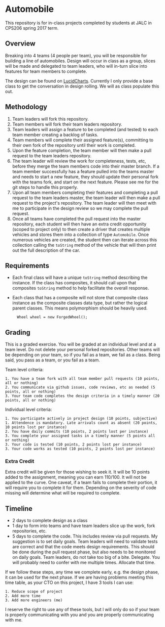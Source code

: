 # Automobile
This repository is for in-class projects completed by students at JALC in CPS206 spring 2017 term. 

## Overview
Breaking into 4 teams (4 people per team), you will be responsible for building a line of automobiles. Design will occur in class as a group, slices will be made and delegated to team leaders, who will in-turn slice into features for team members to complete.

The design can be found on [LucidCharts](https://goo.gl/q3Vm1t). Currently I only provide a base class to get the conversation in design rolling. We will as class populate this out.

## Methodology
1. Team leaders will fork this repository.
2. Team members will fork their team leaders repository.
3. Team leaders will assign a feature to be completed (and tested) to each team member creating a backlog of tasks. 
4. Team members will complete their assigned feature(s), committing to their own fork of the repository until their work is completed. 
5. Upon the feature completion, the team member will then make a pull request to the team leaders repository. 
6. The team leader will review the work for completeness, tests, etc, before they merge the team members code into their master branch. If a team member successfully has a feature pulled into the teams master and needs to start a new feature, they should update their personal fork with the teams fork, and start on the next feature. Please see me for the git steps to handle this properly.
7. Upon all team members completing their features and completing a pull request to the team leaders master, the team leader will then make a pull request to the project's repository. The team leader will then meet with me to participate in the design review so we may complete the pull request.
8. Once all teams have completed the pull request into the master repository, each student will then have an extra credit opportunity (scoped to project only) to then create a driver that creates multiple vehicles and stores them into a collection of type `Automobile`. Once numerous vehicles are created, the student then can iterate across this collection calling the `toString` method of the vehicle that will then print out the full description of the car.

## Requirements
* Each final class will have a unique `toString` method describing the instance. If the class has composites, it should call upon that composites `toString` method to help facilitate the overall response.
* Each class that has a composite will not store that composite class instance as the composite classes data type, but rather the logical parent classes. This means polymorphism should be heavily used.
	
		Wheel wheel = new ForgedWheel();
		
## Grading
This is a graded exercise. You will be graded at an individual level and at a team level. Do not delete your personal forked repositories. Other teams will be depending on your team, so if you fail as a team, we fail as a class. Being said, you pass as a team, or you fail as a team.

Team level criteria:

	1. You have a team fork with all team member pull requests (10 points, all or nothing)
	2. You communicate via github issues, code reviews, etc as needed (5 points, all or nothing)
	3. Your team code completes the design criteria in a timely manner (20 points, all or nothing)
	
Individual level criteria:

	1. You participate actively in project design (10 points, subjective)
	1. Attendence is mandatory. Late arrivals count as absent (20 points, 10 points lost per instance)
	2. You have daily commits (10 points, 2 points lost per instance)
	3. You complete your assigned tasks in a timely manner (5 points all or nothing)
	3. Your code is tested (10 points, 2 points lost per instance)
	3. Your code works as tested (10 points, 2 points lost per instance)

### Extra Credit
Extra credit will be given for those wishing to seek it. It will be 10 points added to the assignment, meaning you can earn 110/100. It will not be applied to the curve. One caveat, if a team fails to complete their portion, it will require you to complete it for them. Depending on the severity of code missing will determine what will be required to complete.


## Timeline

* 2 days to complete design as a class
* 1 day to form into teams and have team leaders slice up the work, fork repositories, etc.
* 5 days to complete the code. This includes review via pull requests. My suggestion is to set daily goals. Team leaders will need to validate tests are correct and that the code meets design requirements. This should be done during the pull request phase, but also needs to be monitored on daily goals. Team leaders, do not take too big of a bite. Delegate. You will probably need to confer with me multiple times. Allocate that time.

If we follow these steps, any time we complete early, e.g. the design phase, it can be used for the next phase. If we are having problems meeting this time table, as your CTO on this project, I have 3 tools I can use:

	1. Reduce scope of project
	2. Add more time
	3. Add more engineers (me)
	
I reserve the right to use any of these tools, but I will only do so if your team is properly communicating with you and you are properly communicating with me.